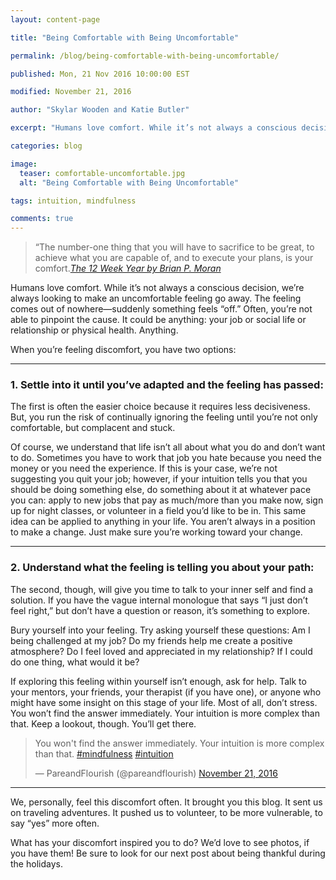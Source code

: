 ```yaml
---
layout: content-page

title: "Being Comfortable with Being Uncomfortable"

permalink: /blog/being-comfortable-with-being-uncomfortable/

published: Mon, 21 Nov 2016 10:00:00 EST

modified: November 21, 2016

author: "Skylar Wooden and Katie Butler"

excerpt: "Humans love comfort. While it’s not always a conscious decision, we’re always looking to make an uncomfortable feeling go away. The feeling comes out of nowhere—suddenly something feels “off.”"

categories: blog

image:
  teaser: comfortable-uncomfortable.jpg
  alt: "Being Comfortable with Being Uncomfortable"

tags: intuition, mindfulness

comments: true
---
```


<blockquote>“The number-one thing that you will have to sacrifice to be great, to achieve what you are capable of, and to execute your plans, is your comfort.<cite><a href="/reading-list/">The 12 Week Year by Brian P. Moran</a></cite></blockquote>

Humans love comfort. While it’s not always a conscious decision, we’re always looking to make an uncomfortable feeling go away. The feeling comes out of nowhere—suddenly something feels “off.” Often, you’re not able to pinpoint the cause. It could be anything: your job or social life or relationship or physical health. Anything.  

When you’re feeling discomfort, you have two options: 

<hr class="secondary">

### 1. Settle into it until you’ve adapted and the feeling has passed:

The first is often the easier choice because it requires less decisiveness. But, you run the risk of continually ignoring the feeling until you’re not only comfortable, but complacent and stuck. 

Of course, we understand that life isn’t all about what you do and don’t want to do. Sometimes you have to work that job you hate because you need the money or you need the experience. If this is your case, we’re not suggesting you quit your job; however, if your intuition tells you that you should be doing something else, do something about it at whatever pace you can: apply to new jobs that pay as much/more than you make now, sign up for night classes, or volunteer in a field you’d like to be in. This same idea can be applied to anything in your life. You aren’t always in a position to make a change. Just make sure you’re working toward your change. 

<hr class="secondary">

### 2. Understand what the feeling is telling you about your path:

The second, though, will give you time to talk to your inner self and find a solution. If you have the vague internal monologue that says “I just don’t feel right,” but don’t have a question or reason, it’s something to explore. 

Bury yourself into your feeling. Try asking yourself these questions: 
Am I being challenged at my job? 
Do my friends help me create a positive atmosphere? 
Do I feel loved and appreciated in my relationship? 
If I could do one thing, what would it be? 

If exploring this feeling within yourself isn’t enough, ask for help. Talk to your mentors, your friends, your therapist (if you have one), or anyone who might have some insight on this stage of your life. Most of all, don’t stress. You won’t find the answer immediately. Your intuition is more complex than that. Keep a lookout, though. You’ll get there. 

<blockquote class="twitter-tweet tw-align-center" data-lang="en"><p lang="en" dir="ltr">You won&#39;t find the answer immediately. Your intuition is more complex than that. <a href="https://twitter.com/hashtag/mindfulness?src=hash">#mindfulness</a> <a href="https://twitter.com/hashtag/intuition?src=hash">#intuition</a></p>&mdash; PareandFlourish (@pareandflourish) <a href="https://twitter.com/pareandflourish/status/800752956823965696">November 21, 2016</a></blockquote>
<script async src="//platform.twitter.com/widgets.js" charset="utf-8"></script>

<hr class="secondary">

We, personally, feel this discomfort often. It brought you this blog. It sent us on traveling adventures. It pushed us to volunteer, to be more vulnerable, to say “yes” more often.

What has your discomfort inspired you to do? We’d love to see photos, if you have them! Be sure to look for our next post about being thankful during the holidays. 
